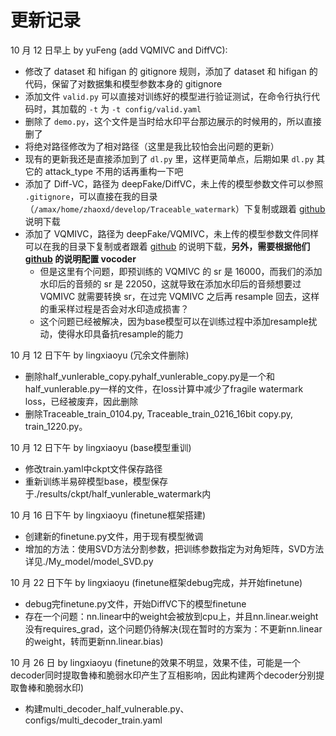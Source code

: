 # 更新记录

10 月 12 日早上 by yuFeng (add VQMIVC and DiffVC):

- 修改了 dataset 和 hifigan 的 gitignore 规则，添加了 dataset 和 hifigan 的代码，保留了对数据集和模型参数本身的 gitignore
- 添加文件 `valid.py` 可以直接对训练好的模型进行验证测试，在命令行执行代码时，其加载的 `-t` 为 `-t config/valid.yaml`
- 删除了 `demo.py`，这个文件是当时给水印平台那边展示的时候用的，所以直接删了
- 将绝对路径修改为了相对路径（这里是我比较怕会出问题的更新）
- 现有的更新我还是直接添加到了 `dl.py` 里，这样更简单点，后期如果 `dl.py` 其它的 attack_type 不用的话再重构一下吧
- 添加了 Diff-VC，路径为 deepFake/DiffVC，未上传的模型参数文件可以参照 `.gitignore`，可以直接在我的目录（`/amax/home/zhaoxd/develop/Traceable_watermark`）下复制或跟着 [github](https://github.com/trinhtuanvubk/Diff-VC/tree/main) 说明下载
- 添加了 VQMIVC，路径为 deepFake/VQMIVC，未上传的模型参数文件同样可以在我的目录下复制或者跟着 [github](https://github.com/Wendison/VQMIVC) 的说明下载，**另外，需要根据他们 [github](https://github.com/Wendison/VQMIVC) 的说明配置 vocoder**
    - 但是这里有个问题，即预训练的 VQMIVC 的 sr 是 16000，而我们的添加水印后的音频的 sr 是 22050，这就导致在添加水印后的音频想要过 VQMIVC 就需要转换 sr，在过完 VQMIVC 之后再 resample 回去，这样的重采样过程是否会对水印造成损害？
    - 这个问题已经被解决，因为base模型可以在训练过程中添加resample扰动，使得水印具备抗resample的能力

10 月 12 日下午 by lingxiaoyu (冗余文件删除)
- 删除half_vunlerable_copy.pyhalf_vunlerable_copy.py是一个和half_vunlerable.py一样的文件，在loss计算中减少了fragile watermark loss，已经被废弃，因此删除
- 删除Traceable_train_0104.py, Traceable_train_0216_16bit copy.py, train_1220.py。

10 月 12 日下午 by lingxiaoyu (base模型重训)
- 修改train.yaml中ckpt文件保存路径
- 重新训练半易碎模型base，模型保存于./results/ckpt/half_vunlerable_watermark内

10 月 16 日下午 by lingxiaoyu (finetune框架搭建)
- 创建新的finetune.py文件，用于现有模型微调
- 增加的方法：使用SVD方法分割参数，把训练参数指定为对角矩阵，SVD方法详见./My_model/model_SVD.py

10 月 22 日下午 by lingxiaoyu (finetune框架debug完成，并开始finetune)
- debug完finetune.py文件，开始DiffVC下的模型finetune
- 存在一个问题：nn.linear中的weight会被放到cpu上，并且nn.linear.weight没有requires_grad，这个问题仍待解决(现在暂时的方案为：不更新nn.linear的weight，转而更新nn.linear.bias)

10 月 26 日 by lingxiaoyu (finetune的效果不明显，效果不佳，可能是一个decoder同时提取鲁棒和脆弱水印产生了互相影响，因此构建两个decoder分别提取鲁棒和脆弱水印)
- 构建multi_decoder_half_vulnerable.py、configs/multi_decoder_train.yaml